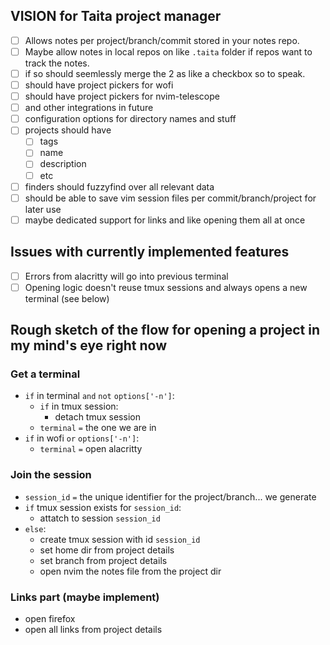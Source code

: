 ## VISION for Taita project manager
- [ ] Allows notes per project/branch/commit stored in your notes repo.
- [ ] Maybe allow notes in local repos on like `.taita` folder if repos want to track the notes.
- [ ] if so should seemlessly merge the 2 as like a checkbox so to speak.
- [ ] should have project pickers for wofi
- [ ] should have project pickers for nvim-telescope
- [ ] and other integrations in future
- [ ] configuration options for directory names and stuff
- [ ] projects should have
    - [ ] tags
    - [ ] name
    - [ ] description
    - [ ] etc
- [ ] finders should fuzzyfind over all relevant data
- [ ] should be able to save vim session files per commit/branch/project for later use
- [ ] maybe dedicated support for links and like opening them all at once

## Issues with currently implemented features
- [ ] Errors from alacritty will go into previous terminal
- [ ] Opening logic doesn't reuse tmux sessions and always opens a new terminal (see below)

## Rough sketch of the flow for opening a project in my mind's eye right now

### Get a terminal
- `if` in terminal `and` `not` `options['-n']`:
    - `if` in tmux session:
        - detach tmux session
    - `terminal` `=` the one we are in
- `if` in wofi `or` `options['-n']`:
    - `terminal` `=` open alacritty

### Join the session
- `session_id` `=` the unique identifier for the project/branch... we generate
- `if` tmux session exists for `session_id`:
    - attatch to session `session_id`
- `else`:
    - create tmux session with id `session_id`
    - set home dir from project details
    - set branch from project details
    - open nvim the notes file from the project dir

### Links part (maybe implement)
- open firefox
- open all links from project details
